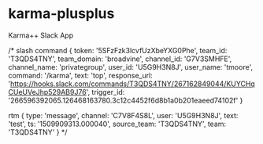 # karma-plusplus
Karma++ Slack App



/*
slash command
{ 
   token: '5SFzFzk3lcvfUzXbeYXG0Phe',
   team_id: 'T3QDS4TNY',
   team_domain: 'broadvine',
   channel_id: 'G7V3SMHFE',
   channel_name: 'privategroup',
   user_id: 'U5G9H3N8J',
   user_name: 'tmoore',
   command: '/karma',
   text: 'top',
   response_url: 'https://hooks.slack.com/commands/T3QDS4TNY/267162849044/KUYCHqCUeUVeJhp529AB9J76',
   trigger_id: '266596392065.126468163780.3c12c4452f6d8b1a0b201eaeed74102f' 
}

rtm
{ 
  type: 'message',
  channel: 'C7V8F4S8L',
  user: 'U5G9H3N8J',
  text: 'test',
  ts: '1509909313.000040',
  source_team: 'T3QDS4TNY',
  team: 'T3QDS4TNY' 
}
*/